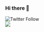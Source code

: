 ### Hi there 👋

![Twitter Follow](https://img.shields.io/twitter/follow/bufferstack?style=social)
<br/>
![](https://visitor-badge.glitch.me/badge?page_id=cowsaymoe.cowsaymoe)
<!--
**cowsaymoe/cowsaymoe** is a ✨ _special_ ✨ repository because its `README.md` (this file) appears on your GitHub profile.

Here are some ideas to get you started:

- 🔭 I’m currently working on ...
- 🌱 I’m currently learning ...
- 👯 I’m looking to collaborate on ...
- 🤔 I’m looking for help with ...
- 💬 Ask me about ...
- 📫 How to reach me: ...
- 😄 Pronouns: ...
- ⚡ Fun fact: ...
-->
